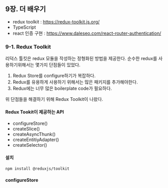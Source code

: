 ## 9장. 더 배우기 

- redux toolkit : https://redux-toolkit.js.org/
- TypeScript
- react 인증 구현 : https://www.daleseo.com/react-router-authentication/


### 9-1. Redux Toolkit
리덕스 툴킷은 redux 모듈을 작성하는 정형화된 방법을 제공한다. 순수한 redux를 사용하기위해서는 몇가지 단점들이 있었다.
1. Redux Store를 configure하기가 복잡하다.
2. Redux를 유용하게 사용하기 위해서는 많은 패키지를 추가해야한다.
3. Redux에는 너무 많은 boilerplate code가 필요하다.

위 단점들을 해결하기 위해 Redux Toolkit이 나왔다.


#### Redux Tookit이 제공하는 API
- configureStore()
- createSlice()
- createAsyncThunk()
- createEntitiyAdapter()
- createSelector()


#### 설치
```bash
npm install @reduxjs/toolkit
```

#### configureStore
